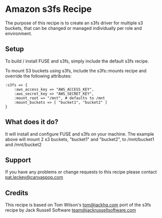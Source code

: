 # Amazon s3fs Recipe

The purpose of this recipe is to create an s3fs driver for multiple s3 buckets, that can be changed or managed individually per role and environment.


## Setup

To build / install FUSE and s3fs, simply include the default s3fs recipe.

To mount S3 buckets using s3fs, include the s3fs::mounts recipe and override the following attributes:

    :s3fs => {
        :aws_access_key => "AWS_ACCESS_KEY",
        :aws_secret_key => "AWS_SECRET_KEY",
        :mount_root => "/mnt", # defaults to /mnt
        :mount_buckets => [ "bucket1", "bucket2" ]
    }

## What does it do?

It will install and configure FUSE and s3fs on your machine.  The example above will mount 2 s3 buckets, "bucket1" and "bucket2", to /mnt/bucket1 and /mnt/bucket2

## Support

If you have any problems or change requests to this recipe please contact pat.leckey@canvaspop.com

## Credits

This recipe is based on Tom Wilson's <tom@jackhq.com> port of the s3fs recipe by Jack Russell Software <team@jackrussellsoftware.com>
